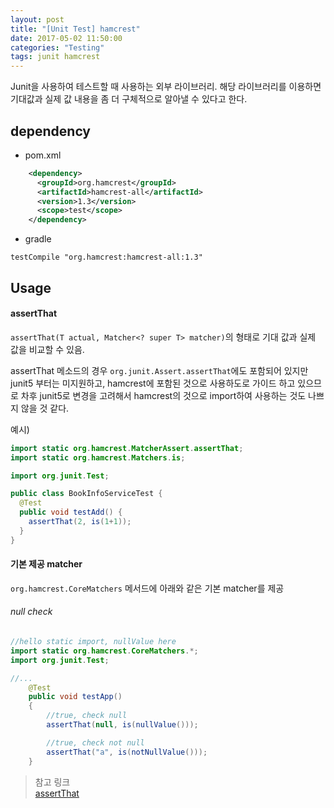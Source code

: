 ```yaml
---
layout: post
title: "[Unit Test] hamcrest"
date: 2017-05-02 11:50:00
categories: "Testing"
tags: junit hamcrest
---
```


Junit을 사용하여 테스트할 때 사용하는 외부 라이브러리.
해당 라이브러리를 이용하면 기대값과 실제 값 내용을 좀 더 구체적으로 알아낼 수 있다고 한다.

## dependency
* pom.xml
```xml
    <dependency>
      <groupId>org.hamcrest</groupId>
      <artifactId>hamcrest-all</artifactId>
      <version>1.3</version>
      <scope>test</scope>
    </dependency>
```

* gradle
```
testCompile "org.hamcrest:hamcrest-all:1.3"
```

## Usage
#### assertThat
`assertThat(T actual, Matcher<? super T> matcher)`의 형태로 기대 값과 실제 값을 비교할 수 있음.

assertThat 메소드의 경우 `org.junit.Assert.assertThat`에도 포함되어 있지만 junit5 부터는 미지원하고, hamcrest에 포함된 것으로 사용하도로 가이드 하고 있으므로 차후 junit5로 변경을 고려해서 hamcrest의 것으로 import하여 사용하는 것도 나쁘지 않을 것 같다.

예시)
```java
import static org.hamcrest.MatcherAssert.assertThat;
import static org.hamcrest.Matchers.is;

import org.junit.Test;

public class BookInfoServiceTest {
  @Test
  public void testAdd() {
    assertThat(2, is(1+1));
  }
}
```

#### 기본 제공 matcher
`org.hamcrest.CoreMatchers`  메서드에 아래와 같은 기본 matcher를 제공

###### null check
```java
//hello static import, nullValue here
import static org.hamcrest.CoreMatchers.*;
import org.junit.Test;

//...
	@Test
	public void testApp()
    {
        //true, check null
        assertThat(null, is(nullValue()));

        //true, check not null
        assertThat("a", is(notNullValue()));
    }
```

> 참고 링크  
> [assertThat](http://sejong-wiki.appspot.com/assertThat)  
